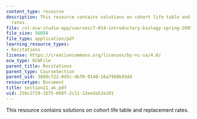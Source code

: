 ```yaml
---
content_type: resource
description: This resource contains solutions on cohort life table and replacement
  rates.
file: /ol-ocw-studio-app/courses/7-014-introductory-biology-spring-2005/256c27291b75068f2c1112eeda52e101_section21_ak.pdf
file_size: 56058
file_type: application/pdf
learning_resource_types:
- Recitations
license: https://creativecommons.org/licenses/by-nc-sa/4.0/
ocw_type: OCWFile
parent_title: Recitations
parent_type: CourseSection
parent_uid: 3889c722-095c-4bf0-9140-16a7998b93dd
resourcetype: Document
title: section21_ak.pdf
uid: 256c2729-1b75-068f-2c11-12eeda52e101
---
```

This resource contains solutions on cohort life table and replacement rates.